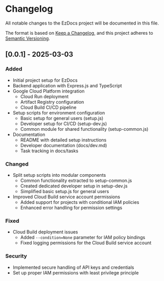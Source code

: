 # Changelog

All notable changes to the EzDocs project will be documented in this file.

The format is based on [Keep a Changelog](https://keepachangelog.com/en/1.0.0/),
and this project adheres to [Semantic Versioning](https://semver.org/spec/v2.0.0.html).

## [0.0.1] - 2025-03-03

### Added
- Initial project setup for EzDocs
- Backend application with Express.js and TypeScript
- Google Cloud Platform integration
  - Cloud Run deployment
  - Artifact Registry configuration
  - Cloud Build CI/CD pipeline
- Setup scripts for environment configuration
  - Basic setup for general users (setup.js)
  - Developer setup for CI/CD (setup-dev.js)
  - Common module for shared functionality (setup-common.js)
- Documentation
  - README with detailed setup instructions
  - Developer documentation (docs/dev.md)
  - Task tracking in docs/tasks

### Changed
- Split setup scripts into modular components
  - Common functionality extracted to setup-common.js
  - Created dedicated developer setup in setup-dev.js
  - Simplified basic setup.js for general users
- Improved Cloud Build service account permissions
  - Added support for projects with conditional IAM policies
  - Enhanced error handling for permission settings

### Fixed
- Cloud Build deployment issues
  - Added `--condition=None` parameter for IAM policy bindings
  - Fixed logging permissions for the Cloud Build service account

### Security
- Implemented secure handling of API keys and credentials
- Set up proper IAM permissions with least privilege principle 